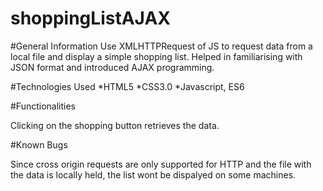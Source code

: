 # shoppingListAJAX

#General Information
Use XMLHTTPRequest of JS to request data from a local file and display a simple shopping list. Helped in familiarising with JSON format and introduced AJAX programming.

#Technologies Used
*HTML5
*CSS3.0
*Javascript, ES6

#Functionalities

Clicking on the shopping button retrieves the data.

#Known Bugs

Since cross origin requests are only supported for HTTP and the file with the data is locally held, the list wont be dispalyed on some machines.
